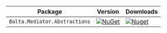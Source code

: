 ﻿| Package                 | Version                                                                                                | Downloads |
|-------------------------|--------------------------------------------------------------------------------------------------------| ----- |
| `Balta.Mediator.Abstractions` | [![NuGet](https://img.shields.io/nuget/v/Balta.Mediator.Abstractions.svg)](https://nuget.org/packages/Balta.Mediator.Abstractions) | [![Nuget](https://img.shields.io/nuget/dt/Balta.Mediator.Abstractions.svg)](https://nuget.org/packages/Balta.Mediator.Abstractions) |
